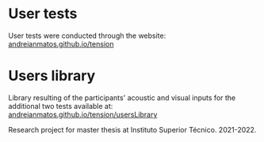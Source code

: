 # User tests

User tests were conducted through the website: [andreianmatos.github.io/tension](andreianmatos.github.io/tension)

# Users library

Library resulting of the participants' acoustic and visual inputs for the additional two tests available at: [andreianmatos.github.io/tension/usersLibrary](andreianmatos.github.io/tension/usersLibrary)

Research project for master thesis at Instituto Superior Técnico. 2021-2022.
